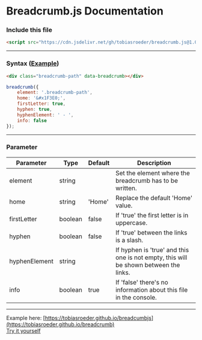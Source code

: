 # Breadcrumb.js Documentation

### Include this file
``` html
<script src="https://cdn.jsdelivr.net/gh/tobiasroeder/breadcrumb.js@1.0.0/js/breadcrumb.min.js"></script>
```

---

### Syntax ([Example](https://codepen.io/tobiasroeder/pen/agBgYO))

``` html
<div class="breadcrumb-path" data-breadcrumb></div>
```

``` javascript
breadcrumb({
	element: '.breadcrumb-path',
	home: '&#x1F3E0;',
	firstLetter: true,
	hyphen: true,
	hyphenElement: ' - ',
	info: false
});
```

---

### Parameter
 Parameter | Type | Default | Description
--|--|--|--
 element | string |  | Set the element where the breadcrumb has to be written.
 home | string | 'Home' | Replace the default 'Home' value.
 firstLetter | boolean | false | If 'true' the first letter is in uppercase.
 hyphen | boolean | false | If 'true' between the links is a slash.
 hyphenElement | string |  | If hyphen is 'true' and this one is not empty, this will be shown between the links.
 info | boolean | true | If 'false' there's no information about this file in the console.

---

Example here: [https://tobiasroeder.github.io/breadcumbjs](https://tobiasroeder.github.io/breadcrumb)  
[Try it yourself](https://codepen.io/tobiasroeder/pen/agBgYO)
